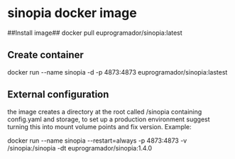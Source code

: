 # sinopia docker image

##Install image##
docker pull euprogramador/sinopia:latest

## Create container ##
docker run --name sinopia -d -p 4873:4873 euprogramador/sinopia:lastest

## External configuration ##

the image creates a directory at the root called /sinopia containing config.yaml and storage, to set up a production environment suggest turning this into mount volume points and fix version. Example:

docker run --name sinopia  --restart=always -p 4873:4873 -v /sinopia:/sinopia -dt euprogramador/sinopia:1.4.0

